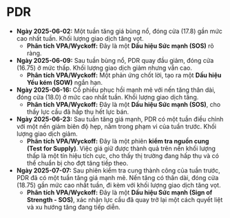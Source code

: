 # PDR

- **Ngày 2025-06-02:** Một tuần tăng giá bùng nổ, đóng cửa (17.8) gần mức cao nhất tuần. Khối lượng giao dịch tăng vọt.
    - **Phân tích VPA/Wyckoff:** Đây là một **Dấu hiệu Sức mạnh (SOS)** rõ ràng.
- **Ngày 2025-06-09:** Sau tuần bùng nổ, PDR quay đầu giảm, đóng cửa (16.75) ở mức thấp. Khối lượng giao dịch giảm nhưng vẫn cao.
    - **Phân tích VPA/Wyckoff:** Một phản ứng chốt lời, tạo ra một **Dấu hiệu Yếu kém (SOW)** ngắn hạn.
- **Ngày 2025-06-16:** Cổ phiếu phục hồi mạnh mẽ với nến tăng thân dài, đóng cửa (18.0) ở mức cao nhất tuần. Khối lượng giao dịch tăng.
    - **Phân tích VPA/Wyckoff:** Đây là một **Dấu hiệu Sức mạnh (SOS)**, cho thấy lực cầu đã hấp thụ hết lực bán.
- **Ngày 2025-06-23:** Sau tuần tăng giá mạnh, PDR có một tuần điều chỉnh với một nến giảm biên độ hẹp, nằm trong phạm vi của tuần trước. Khối lượng giao dịch giảm.
    - **Phân tích VPA/Wyckoff:** Đây là một phiên **kiểm tra nguồn cung (Test for Supply)**. Việc giá giữ được thành quả trên nền khối lượng thấp là một tín hiệu tích cực, cho thấy thị trường đang hấp thụ và có thể chuẩn bị cho đợt tăng tiếp theo.
- **Ngày 2025-07-07:** Sau phiên kiểm tra cung thành công của tuần trước, PDR đã có một tuần tăng giá mạnh mẽ. Nến tăng có thân dài, đóng cửa (18.75) gần mức cao nhất tuần, đi kèm với khối lượng giao dịch tăng vọt.
    - **Phân tích VPA/Wyckoff:** Đây là một **Dấu hiệu Sức mạnh (Sign of Strength - SOS)**, xác nhận lực cầu đã quay trở lại một cách quyết liệt và xu hướng tăng đang tiếp diễn.



